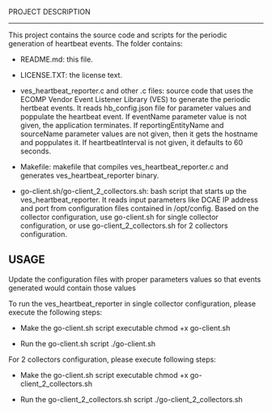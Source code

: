 
PROJECT DESCRIPTION

---
This project contains the source code and scripts for the periodic generation of heartbeat events. The folder contains:

 - README.md: this file.

 - LICENSE.TXT: the license text.

 - ves_heartbeat_reporter.c and other .c files: source code that uses the ECOMP Vendor Event Listener Library (VES) to generate the periodic hertbeat events. It reads hb_config.json file for parameter values and poppulate the heartbeat event. If eventName parameter value is not given, the application terminates. If reportingEntityName and sourceName parameter values are not given, then it gets the hostname and poppulates it. If heartbeatInterval is not given, it defaults to 60 seconds. 

 - Makefile: makefile that compiles ves_heartbeat_reporter.c and generates ves_heartbeat_reporter binary.

 - go-client.sh/go-client_2_collectors.sh: bash script that starts up the ves_heartbeat_reporter. It reads input parameters like DCAE IP address and port from configuration files contained in /opt/config. Based on the collector configuration, use go-client.sh for single collector configuration, or use go-client_2_collectors.sh for 2 collectors configuration.


USAGE
-----

Update the configuration files with proper parameters values so that events generated would contain those values

To run the ves_heartbeat_reporter in single collector configuration, please execute the following steps:

 - Make the go-client.sh script executable
        chmod +x go-client.sh

 - Run the go-client.sh script
        ./go-client.sh  

For 2 collectors configuration, please execute following steps:

 - Make the go-client.sh script executable
        chmod +x go-client_2_collectors.sh

 - Run the go-client_2_collectors.sh script
        ./go-client_2_collectors.sh
